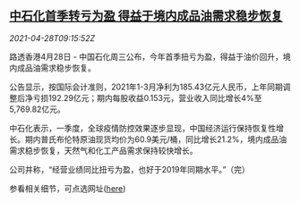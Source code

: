 <!--1619602262000-->
[中石化首季转亏为盈 得益于境内成品油需求稳步恢复](https://cn.reuters.com/article/sinopec-q1-profit-oil-products-0428-idCNKBS2CF11V)
------

<div><i>2021-04-28T09:15:52Z</i></div><p>路透香港4月28日 - 中国石化周三公布，今年首季扭亏为盈，得益于油价回升，境内成品油需求稳步恢复。</p><p>公告显示，按国际会计准则，2021年1-3月净利为185.43亿元人民币，上年同期调整后净亏损192.29亿元；期内每股收益0.153元，营业收入同比增长4%至5,769.82亿元。</p><p>中石化表示，一季度，全球疫情防控效果逐步显现，中国经济运行保持恢复性增长。期内普氏布伦特原油现货均价为60.9美元/桶，同比增长21.2%，境内成品油需求稳步恢复，天然气和化工产品需求保持较快增长。</p><p>公司并称，“经营业绩同比扭亏为盈，也好于2019年同期水平。”（完）</p><p>参看相关细节，可点选网址(<a href="http://static.sse.com.cn/disclosure/listedinfo/announcement/c/new/2021-04-29/600028_20210429_1.pdf">here</a>)</p>
